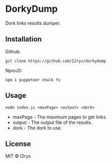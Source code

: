 # DorkyDump
Dork links results dumper.
## Installation
Github:
```
git clone https://github.com/I2rys/dorkydump
```

NpmJS:
```
npm i puppeteer chalk fs
```

## Usage
```
node index.js <maxPage> <output> <dork>
```

- maxPage - The maximum pages to get links.
- output - The output file of the results.
- dork - The dork to use.

## License
MIT © I2rys
